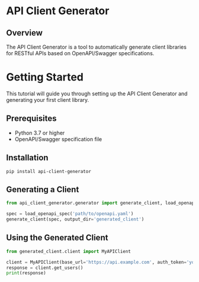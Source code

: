 # API Client Generator

## Overview
The API Client Generator is a tool to automatically generate client libraries for RESTful APIs based on OpenAPI/Swagger specifications.

# Getting Started

This tutorial will guide you through setting up the API Client Generator and generating your first client library.

## Prerequisites
- Python 3.7 or higher
- OpenAPI/Swagger specification file

## Installation

```
pip install api-client-generator
```


## Generating a Client


```python
from api_client_generator.generator import generate_client, load_openapi_spec

spec = load_openapi_spec('path/to/openapi.yaml')
generate_client(spec, output_dir='generated_client')
```

## Using the Generated Client

```python
from generated_client.client import MyAPIClient

client = MyAPIClient(base_url='https://api.example.com', auth_token='your_token')
response = client.get_users()
print(response)
```